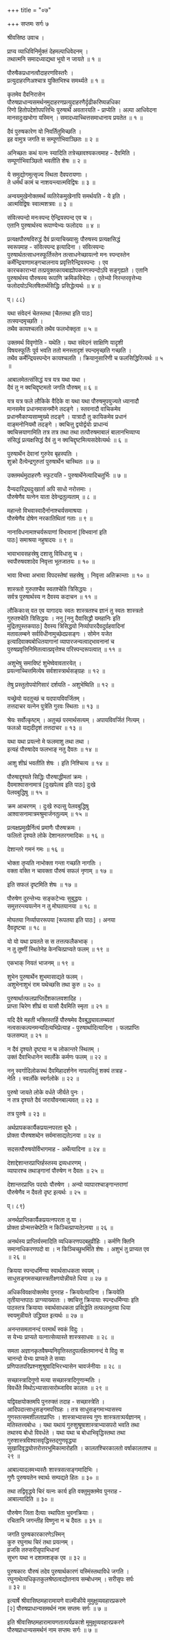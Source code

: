 +++
title = "०७"

+++
सप्तमः सर्गः ७  
  
श्रीवसिष्ठ उवाच ।  
  
प्राप्य व्याधिविनिर्मुक्तं देहमल्पाधिवेदनम् ।  
तथात्मनि समादध्याद्यथा भूयो न जायते ॥ १ ॥  
  
पौरुषैकप्रधानत्वौदाहरणविस्तरैः ।  
प्रत्युदाहरणिअश्चात्र युक्तिभिश्च समर्थ्यते ॥ १ ॥  
  
कृतमेव दैवनिरासेन   
पौरुषप्राधान्यसमर्थनमुदाहरणप्रत्युदाहरणैर्दृढीकरिष्यन्नधिका  
रिणो हितोपदेशोपपत्तिभिः पुरुषार्थे अवतारयति - प्राप्येति । अल्पा आधिवेदना   
मानसदुःखभोगा यस्मिन् । समादध्याच्चित्तसमाधानाय प्रयतेत ॥ १ ॥  
  
  
दैवं पुरुषकारेण यो निवर्तितुमिच्छति ।  
इह वामुत्र जगति स सम्पूर्णाभिवाञ्छितः ॥ २ ॥  
  
अनिच्छतः कथं यत्नः स्यादिति तत्रेच्छावश्यकत्वमाह - दैवमिति ।   
सम्पूर्णाभिवाञ्छितो भवतीति शेषः ॥ २ ॥  
  
ये समुद्योगमुत्सृज्य स्थिता दैवपरायणाः ।  
ते धर्मर्थं कामं च नाशयन्त्यात्मविद्विषः ॥ ३ ॥  
  
अन्वयमुखेनोक्तमर्थं व्यतिरेकमुखेनापि समर्थयति - ये इति ।   
आत्मविद्विषः स्वात्मशत्रवः ॥ ३ ॥  
  
संवित्स्पन्दो मनःस्पन्द ऐन्द्रियस्पन्द एव च ।  
एतानि पुरुषार्थस्य रूपाण्येभ्यः फलोदयः ॥ ४ ॥  
  
प्रत्यक्षपौरुषविरुद्धं दैवं प्रत्याचिख्यासुः पौरुषस्य प्रत्यक्षसिद्धं   
स्वरूपमाह - संवित्स्पन्द इत्यादिना । संवित्स्पन्दः   
पुरुषार्थतत्साधनस्फूर्तिस्तेन तत्साधनेच्छायत्नो मनः स्पन्दस्तेन   
कर्मेन्द्रियाणामङ्गचालनाय प्रवृत्तिरैन्द्रियस्पन्दः । एव   
कारचकाराभ्यां तत्प्रयुक्तकायबाह्योपकरणस्पन्दोऽपि सङ्गृह्यते । एतानि   
पुरुषार्थस्य पौरुषस्य रूपाणि क्रमिकविभेदाः । एतेभ्यो निरन्तरवृत्तेभ्यः   
फलोदयोऽभिलषितार्थसिद्धिः प्रसिद्धेत्यर्थः ॥ ४ ॥  
  
प्। ८८)  
  
यथा संवेदनं चेतस्तथा [चैतत्तथा इति पाठः]   
तत्स्पन्दमृच्छति ।  
तथैव कायश्चलति तथैव फलभोक्तृता ॥ ५ ॥  
  
उक्तमर्थ विवृणोति - यथेति । यथा संवेदनं साक्षिणि यादृशी   
विषयस्फूर्तिः पूर्व भवति ततो मनस्तादृशं स्पन्दमृच्छति गच्छति ।   
तथैव कर्मेन्द्रियस्पन्देन कायश्चलति । क्रियानुसारिणी च फलसिद्धिरित्यर्थः ॥ ५   
॥  
  
आबालमेतत्संसिद्धं यत्र यत्र यथा यथा ।  
दैवं तु न क्वचिद्दृष्टमतो जगति पौरुषम् ॥ ६ ॥  
  
यत्र यत्र फले लौकिके वैदिके वा यथा यथा पौरुषमुपयुज्यते ध्यानादौ   
मानसमेव प्रधानमासनमौने तदङ्गे । स्तवनादौ वाचिकमेव   
प्रधानमैकाप्यसाम्मुख्ये तदङ्गे । यात्रादौ तु कायिकमेव प्रधानं   
वाङ्मनोनियमौ तदङ्गे । क्वचित्तु द्वयोर्द्वयोः प्राधान्यं   
क्वचित्त्रयाणामिति तत्र तत्र तथा तथा तत्पौरुषमाबालं बालानभिव्याप्य   
संसिद्धं प्रत्यक्षसिद्धं दैवं तु न क्वचिद्दृष्टमित्यसदेवेत्यर्थः ॥ ६ ॥   
  
पुरुषार्थेन देवानां गुरुरेव बृहस्पतिः ।  
शुक्रो दैत्येन्द्रगुरुतां पुरुषार्थेन चास्थितः ॥ ७ ॥  
  
उक्तमर्थमुदाहरणैः स्फुटयति - पुरुषार्थेनेत्यादिचतुर्भिः ॥ ७ ॥  
  
दैन्यदारिद्र्यदुःखार्ता अपि साधो नरोत्तमाः ।  
पौरुषेणैव यत्नेन याता देवेन्द्रतुल्यताम् ॥ ८ ॥  
  
महान्तो विभवास्वादैर्नानाश्चर्यसमाश्रयाः ।  
पौरुषेणैव दोषेण नरकातिथितां गताः ॥ ९ ॥  
  
नानाविधनामाश्चर्यरूपाणां विभावानां [विभवानां इति   
पाठः] समाश्रया नहुषादयः ॥ ९ ॥  
  
भावाभावसहस्रेषु दशासु विविधासु च ।  
स्वपौरुषवशादेव निवृत्ता भूतजातयः ॥ १० ॥  
  
भावा विभवा अभावा विपदस्तेषां सहस्रेषु । निवृत्ता अतिक्रान्ताः ॥ १० ॥  
  
शास्त्रतो गुरुतश्चैव स्वतश्चेति त्रिसिद्धयः ।  
सर्वत्र पुरुषार्थस्य न दैवस्य कदाचन ॥ ११ ॥  
  
लौकिकाःस् वत एव यागादयः स्वतः शास्त्रतश्च ज्ञानं तु स्वतः शास्त्रतो   
गुरुतश्चेति त्रिसिद्धयः । ननु [ननु दैवासिद्धौ यमहानिः इति   
मुद्रितपुस्तकपाठः] दैवस्य त्रिसिद्धयो निर्व्यापारदैवदुर्ग्रहवादिनां   
मतावलम्बने सर्वविधीनामुच्छेदप्रसङ्गः । सोमेन यजेत   
इत्यादिवाक्यबोधितयागानां व्यापारजन्यत्वाद्भावनानां च   
पुरुषप्रवृत्तिनिमितत्वात्प्रवृत्तेश्च परिस्पन्दरूपत्वात् ॥ ११ ॥  
  
अशुभेषु समाविष्टं शुभेष्वेवावतारयेत् ।  
प्रयत्नाच्चित्तमित्येष सर्वशास्त्रार्थसङ्ग्रहः ॥ १२ ॥  
  
तेषु प्रस्तुतोपयोगिसारं दर्शयति - अशुभेष्विति ॥ १२ ॥  
  
यच्छ्रेयो यदतुच्छं च यदपायविवर्जितम् ।  
तत्तदाचर यत्नेन पुत्रेति गुरवः स्थिताः ॥ १३ ॥  
  
श्रेयः सर्वोत्कृष्टम् । अतुच्छं परमार्थसत्यम् । अपायविवर्जितं नित्यम् ।   
फलओ यद्यदीदृशं तत्तदाचर ॥ १३ ॥  
  
यथा यथा प्रयत्नो मे फलमाशु तथा तथा ।  
इत्यहं पौरुषादेव फलभाङ् नतु दैवतः ॥ १४ ॥  
  
आशु शीघ्रं भवतीति शेषः । इति निश्चित्य ॥ १४ ॥  
  
पौरुषाद्दृश्यते सिद्धिः पौरुषाद्धीमतां क्रमः ।  
दैवमाश्वासनामात्रं [दुःखपेलव इति पाठः] दुःखे   
पेलवबुद्धिषु ॥ १५ ॥  
  
क्रम आचरणम् । दुःखे रुदत्सु पेलवबुद्धिषु   
आश्वासनामात्रमश्रुमार्जनतुल्यम् ॥ १५ ॥  
  
प्रत्यक्षप्रमुखैर्नित्यं प्रमाणैः पौरुषक्रमः ।  
फलितो दृश्यते लोके देशानतरगमादिकः ॥ १६ ॥  
  
देशान्तरे गमनं गमः ॥ १६ ॥  
  
भोक्ता तृप्यति नाभोक्ता गन्ता गच्छति नागतिः ।  
वक्ता वक्ति न चावक्ता पौरुषं सफलं नृणाम् ॥ १७ ॥  
  
इति सफलं दृष्टमिति शेषः ॥ १७ ॥  
  
पौरुषेण दुरन्तेभ्यः सङ्कटेभ्यः सुबुद्धयः ।  
समुत्तरन्त्ययत्नेन न तु मोघतयानया ॥ १८ ॥  
  
मोघतया निर्व्यापाररूपया [रूपतया इति पाठः] । अनया   
दैवदृष्ट्या ॥ १८ ॥  
  
यो यो यथा प्रयतते स स तत्तत्फलैकभाक् ।  
न तु तूष्णीं स्थितेनेह केनचित्प्राप्यते फलम् ॥ १९ ॥  
  
एकभाक् नियतं भाजनम् ॥ १९ ॥  
  
शुभेन पुरुषार्थेन शुभमासाद्यते फलम् ।  
अशुभेनाशुभं राम यथेच्छसि तथा कुरु ॥ २० ॥  
  
पुरुषार्थात्फलप्राप्तिर्देशकालवशादिह ।  
प्राप्ता चिरेण शीघ्रं वा यासौ दैवमिति स्मृता ॥ २१ ॥  
  
यदि दैवे महती भक्तिस्तर्हि पौरुषमेव दैवबुद्ध्यावलम्ब्यतां   
नत्वसत्कल्पनमन्यदित्यभिप्रेत्याह - पुरुषार्थादित्यादिना । फलप्राप्तिः   
फलसम्पत् ॥ २१ ॥  
  
न दैवं दृश्यते दृष्ट्या न च लोकान्तरे स्थितम् ।  
उक्तं दैवाभिधानेन स्वर्लोके कर्मणः फलम् ॥ २२ ॥  
  
ननु स्वर्गादिलोकस्थं दैवमिहादर्शनेन नापलपितुं शक्यं तत्राह -   
नेति । स्वर्लोके स्वर्गलोके ॥ २२ ॥  
  
पुरुषो जायते लोके वर्धते जीर्यते पुनः ।  
न तत्र दृश्यते दैवं जरायौवनबाल्यवत् ॥ २३ ॥  
  
तत्र पुरुषे ॥ २३ ॥  
  
अर्थप्रापककार्यैकप्रयत्नपरता बुधैः ।  
प्रोक्ता पौरुषशब्देन सर्वमासाद्यतेऽनया ॥ २४ ॥  
  
सदसत्पौरुषयोर्विभागमाह - अर्थेत्यादिना ॥ २४ ॥  
  
देशाद्देशान्तरप्राप्तिर्हस्तस्य द्रव्यधारणम् ।  
व्यापारश्च तथाङ्गानां पौरुषेण न दैवतः ॥ २५ ॥  
  
देशान्तरप्राप्तिः पदयोः पौरुषेण । अन्यो व्यापारश्चाङ्गान्तराणां   
पौरुषेणैव न दैवतो दृष्ट इत्यर्थः ॥ २५ ॥  
  
प्। ८९)  
  
अनर्थप्राप्तिकार्यैकप्रयत्नपरता तु या ।  
प्रोक्ता प्रोन्मत्तचेष्टेति न किञ्चित्प्राप्यतेऽनया ॥ २६ ॥  
  
अनर्थस्य प्राप्तिर्यस्मादिति व्यधिकरणपदबहुव्रीहिः । कर्मणि क्तिनि   
समानाधिकरणपदो वा । न किञ्चिच्छुभमिति शेषः । अशुभं तु प्राप्यत एव   
॥ २६ ॥  
  
क्रियया स्पन्दधर्मिण्या स्वार्थसाधकता स्वयम् ।  
साधुसङ्गमसच्छास्त्रतीक्ष्णयोन्नीयते धिया ॥ २७ ॥  
  
अधिकविवक्षयोक्तमेव पुनराह - क्रिययेत्यादिना । क्रिययेति   
तृतीयान्तपाठः प्राग्व्याख्यातः । क्वचित्तु क्रियायाः स्पन्दधर्मिण्याः इति   
पाठस्तत्र क्रियायाः स्वार्थसाधकता प्रसिद्धेति तत्फलभूतया धिया   
स्वयमुन्नीयते उद्ध्रियत इत्यर्थः ॥ २७ ॥  
  
अनन्तसमतानन्दं परमार्थं स्वकं विदुः ।  
स येभ्यः प्राप्यते यत्नात्सेव्यास्ते शास्त्रसाधवः ॥ २८ ॥  
  
समता अज्ञानकृतवैषम्यनिवृत्तिस्तदुपलक्षितमानन्दं ये विदुः स   
चानन्दो येभ्यः प्राप्यते ते सव्याः   
प्रणिपातपरिप्रश्नशुश्रूषादिभिरभ्यासेन चावर्जनीयाः ॥ २८ ॥  
  
सच्छास्त्रादिगुणो मत्या सच्छास्त्रादिगुणान्मतिः ।  
विवर्धेते मिथोऽभ्यासात्सरोब्जाविव कालतः ॥ २९ ॥  
  
यद्विवक्षयोक्तमपि पुनरुक्तं तदाह - सच्छास्त्रेति ।   
आदिपदात्साधुसङ्गमपरिग्रहः । तत्र साधुसङ्गमाभ्यासस्य   
गुणस्तत्समशीलताप्राप्तिः । शास्त्राभ्यासस्य गुणः शास्त्रतात्र्पर्यज्ञानम् ।   
मतिस्तत्त्वबोधः । यथा यथायं गुरुशुश्रूषाशास्त्राभ्यासपरो भवति तथा   
तथास्य बोधो विवर्धते । यथा यथा च बोधाभिवृद्धिस्तथा तथा   
गुरुशास्त्रविश्वासवृद्धिस्तद्गुणवृद्ध्या   
सुखादिवृद्ध्योत्तरोत्तरभूमिकामारोहति । कालतश्चिरकालतो वर्षाकालतश्च ॥   
२९ ॥  
  
आबाल्यादलमभ्यस्तैः शास्त्रसत्सङ्गमादिभिः ।  
गुणैः पुरुषयतेन स्वार्थः सम्पद्यते हितः ॥ ३० ॥  
  
तथा तद्विवृद्धये चिरं यत्नः कार्य इति वक्तुमुक्तमेव पुनराह -   
आबाल्यादिति ॥ ३० ॥  
  
पौरुषेण जिता दैत्याः स्थापिता भुवनक्रियाः ।  
रचितानि जगन्तीह विष्णुना न च दैवतः ॥ ३१ ॥  
  
जगति पुरुषकारकारणेऽस्मिन्  
कुरु रघुनाथ चिरं तथा प्रयत्नम् ।  
व्रजसि तरुसरीसृपाभिधानां  
सुभग यथा न दशामशङ्क एव ॥ ३२ ॥  
  
पुरुषकारः पौरुषं तदेव पुरुषार्थकारणं यस्मिंस्तथाविधे जगति ।   
रघुनाथेत्यधिकृतकुलश्रेष्ठत्वद्योतनाय सम्बोधनम् । सरीसृपः सर्पः   
॥ ३२ ॥  
  
इत्यार्षे श्रीवासिष्ठमहारामायणे वाल्मीकीये मुमुक्षुव्यवहारप्रकरणे   
[२] पौरुषप्राधान्यसमर्थनं नाम सप्तमः सर्गः ॥ ७ ॥  
  
इति श्रीवासिष्ठमहारामायणतात्पर्यप्रकाशे मुमुक्षुव्यवहारप्रकरणे   
पौरुषप्राधान्यसमर्थनं नाम सप्तमः सर्गः ॥ ७ ॥  
  